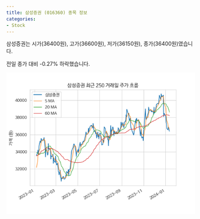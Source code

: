 ```yaml
---
title: 삼성증권 (016360) 종목 정보
categories:
- Stock
---
```


삼성증권는 시가(36400원), 고가(36600원), 저가(36150원), 종가(36400원)였습니다.

전일 종가 대비 -0.27% 하락했습니다.

<!-- more -->

![016360](/assets/images/stock/016360.png)